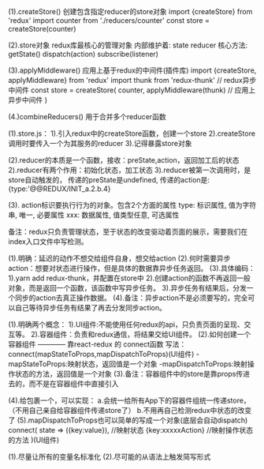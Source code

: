 <!-- 实现一个简单的求和案例 -->

<!-- Redux 核心API -->
(1).createStore() 创建包含指定reducer的store对象
    import {createStore} from 'redux'
    import counter from './reducers/counter'
    const store = createStore(counter)

(2).store对象 redux库最核心的管理对象
    内部维护着:   state    reducer
    核心方法:
        getState()
        dispatch(action)
        subscribe(listener)

(3).applyMiddleware() 应用上基于redux的中间件(插件库)
    import {createStore, applyMiddleware} from 'redux'
    import thunk from 'redux-thunk'  // redux异步中间件
    const store = createStore(
        counter,
        applyMiddleware(thunk) // 应用上异步中间件
    )

(4.)combineReducers()  用于合并多个reducer函数


<!-- Redux 三个核心概念 -->
(1).store.js：
        1).引入redux中的createStore函数，创建一个store
        2).createStore调用时要传入一个为其服务的reducer
        3).记得暴露store对象

(2).reducer的本质是一个函数，接收：preState,action，返回加工后的状态
    2).reducer有两个作用：初始化状态，加工状态
    3).reducer被第一次调用时，是store自动触发的，
        传递的preState是undefined,
        传递的action是:{type:'@@REDUX/INIT_a.2.b.4}

(3). action标识要执行行为的对象。包含2个方面的属性
        type: 标识属性, 值为字符串, 唯一, 必要属性
        xxx: 数据属性, 值类型任意, 可选属性

备注：redux只负责管理状态，至于状态的改变驱动着页面的展示，需要我们在index入口文件中写检测。


<!-- 异步 -->
(1).明确：延迟的动作不想交给组件自身，想交给action
(2).何时需要异步action：想要对状态进行操作，但是具体的数据靠异步任务返回。
(3).具体编码：
    1).yarn add redux-thunk，并配置在store中
    2).创建action的函数不再返回一般对象，而是返回一个函数，该函数中写异步任务。
    3).异步任务有结果后，分发一个同步的action去真正操作数据。
(4).备注：异步action不是必须要写的，完全可以自己等待异步任务有结果了再去分发同步action。 


<!-- react-redux  -->
(1).明确两个概念：
    1).UI组件:不能使用任何redux的api，只负责页面的呈现、交互等。
    2).容器组件：负责和redux通信，将结果交给UI组件。
(2).如何创建一个容器组件 ———— 靠react-redux 的 connect函数
    写法：connect(mapStateToProps,mapDispatchToProps)(UI组件)
        -mapStateToProps:映射状态，返回值是一个对象
        -mapDispatchToProps:映射操作状态的方法，返回值是一个对象
(3).备注：容器组件中的store是靠props传进去的，而不是在容器组件中直接引入

(4).给<App/>包裹一个<Provider store={store}>，可以实现：
        a.会统一给所有App下的容器件组统一传递store，（不用自己亲自给容器组件传递store了）
        b.不用再自己检测redux中状态的改变了
(5).mapDispatchToProps也可以简单的写成一个对象(底层会自动dispatch)
        connect(
            state => ({key:value}), //映射状态
            {key:xxxxxAction} //映射操作状态的方法
        )(UI组件)


<!-- 建议 -->
(1).尽量让所有的变量名标准化
(2).尽可能的从语法上触发简写形式